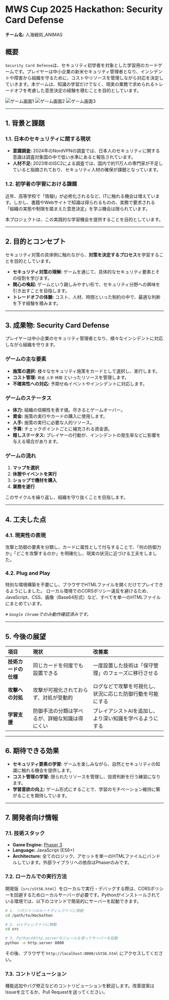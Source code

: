 # MWS Cup 2025 Hackathon: Security Card Defense

**チーム名:** 人海戦術_ANIMAS

## 概要

`Security Card Defense`は、セキュリティ初学者を対象とした学習用のカードゲームです。プレイヤーは中小企業の新米セキュリティ管理者となり、インシデントや障害から組織を守るために、コストやリソースを管理しながら対応を決定していきます。本ゲームは、知識の学習だけでなく、現実の業務で求められるトレードオフを考慮した意思決定の経験を積むことを目的としています。

![ゲーム画面1](./assets/fig1.png)
![ゲーム画面2](./assets/fig2.png)
![ゲーム画面3](./assets/fig3.png)

---

## 1. 背景と課題

### 1.1. 日本のセキュリティに関する現状

- **意識調査:** 2024年のNordVPNの調査では、日本人のセキュリティに関する意識は調査対象国の中で低い水準にあると報告されています。
- **人材不足:** 2023年のISC2による調査では、国内で約11万人の専門家が不足していると指摘されており、セキュリティ人材の確保が課題となっています。

### 1.2. 初学者の学習における課題

近年、高等学校で「情報I」が必修化されるなど、ITに触れる機会は増えています。しかし、書籍やWebサイトで知識は得られるものの、実務で要求される「組織の実態や制限を踏まえた意思決定」を学ぶ機会は限られています。

本プロジェクトは、この実践的な学習機会を提供することを目的としています。

---

## 2. 目的とコンセプト

セキュリティ対策の具体例に触れながら、**対策を決定するプロセス**を学習することを目的としています。

- **セキュリティ対策の理解:** ゲームを通じて、具体的なセキュリティ要素とその役割を学びます。
- **関心の喚起:** ゲームという親しみやすい形で、セキュリティ分野への興味を引き出すことを目指します。
- **トレードオフの体験:** コスト、人材、時間といった制約の中で、最適な判断を下す経験を積みます。

---

## 3. 成果物: Security Card Defense

プレイヤーは中小企業のセキュリティ管理者となり、様々なインシデントに対応しながら組織を守ります。

### ゲームの主な要素

- **施策の選択:** 様々なセキュリティ施策をカードとして選択し、実行します。
- **コスト管理:** `資金` `人手` `時間` といったリソースを管理します。
- **不確実性への対応:** 予期せぬイベントやインシデントに対応します。

### ゲームのステータス
- **体力:** 組織の信頼性を表す値。尽きるとゲームオーバー。
- **資金:** 施策の実行やカードの購入に使用します。
- **人手:** 施策の実行に必要な人的リソース。
- **予算:** チェックポイントごとに補充される資金源。
- **隠しステータス:** プレイヤーの行動が、インシデントの発生率などに影響を与える場合があります。

### ゲームの流れ
1.  **マップを選択**
2.  **休憩やイベントを実行**
3.  **ショップで機材を購入**
4.  **業務を遂行**

このサイクルを繰り返し、組織を守り抜くことを目指します。

---

## 4. 工夫した点

### 4.1. 現実性の表現
攻撃と防御の要素を分類し、カードに属性として付与することで、「何の防御力か」「どこを攻撃するのか」を明確化し、現実の状況に近づける工夫をしました。

### 4.2. Plug and Play
特別な環境構築を不要にし、ブラウザでHTMLファイルを開くだけでプレイできるようにしました。
ローカル環境でのCORSポリシー違反を避けるため、JavaScript、CSS、画像（Base64形式）など、すべてを単一のHTMLファイルにまとめています。

*※ `Google Chrome`でのみ動作確認済みです。*

---

## 5. 今後の展望

| 項目 | 現状 | 改善案 |
| :--- | :--- | :--- |
| **技術カードの仕様** | 同じカードを何度でも設置できる | 一度設置した技術は「保守管理」のフェーズに移行させる |
| **攻撃への対処** | 攻撃が可視化されておらず、対処が受動的 | ログなどで攻撃を可視化し、状況に応じた防御行動を可能にする |
| **学習支援** | 防御手法の分類は学べるが、詳細な知識は得にくい | プレイアシストAIを追加し、より深い知識を学べるようにする |

---

## 6. 期待できる効果

- **セキュリティ要素の学習:** ゲームを楽しみながら、自然とセキュリティの知識に触れる機会を提供します。
- **コスト管理の学習:** 限られたリソースを管理し、投資判断を行う練習になります。
- **学習意欲の向上:** ゲーム形式にすることで、学習のモチベーション維持に繋がることを期待しています。

---

## 7. 開発者向け情報

### 7.1. 技術スタック
- **Game Engine:** [Phaser 3](https://phaser.io/)
- **Language:** JavaScript (ES6+)
- **Architecture:** 全てのロジック、アセットを単一のHTMLファイルにバンドルしています。外部ライブラリへの依存はPhaserのみです。

### 7.2. ローカルでの実行方法
開発版（`src/sStS6.html`）をローカルで実行・デバッグする際は、CORSポリシーを回避するためローカルサーバーが必要です。Pythonがインストールされている環境では、以下のコマンドで簡易的にサーバーを起動できます。

```bash
# 1. リポジトリのルートディレクトリに移動
cd /path/to/Hackathon

# 2. srcディレクトリに移動
cd src

# 3. Pythonのhttp.serverモジュールを使ってサーバーを起動
python -m http.server 8000
```

その後、ブラウザで `http://localhost:8000/sStS6.html` にアクセスしてください。

### 7.3. コントリビューション
機能追加やバグ修正などのコントリビューションを歓迎します。改善提案はIssueを立てるか、Pull Requestを送ってください。




